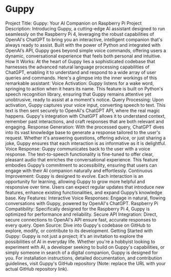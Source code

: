# Guppy

Project Title: Guppy: Your AI Companion on Raspberry Pi
Project Description:
Introducing Guppy, a cutting-edge AI assistant designed to run seamlessly on the Raspberry Pi 4, leveraging the robust capabilities of OpenAI's ChatGPT to bring you an interactive, intelligent companion that's always ready to assist. Built with the power of Python and integrated with OpenAI’s API, Guppy goes beyond simple voice commands, offering users a dynamic, conversational experience that feels both personal and intuitive.
How It Works:
At the heart of Guppy lies a sophisticated codebase that harnesses the advanced natural language processing capabilities of ChatGPT, enabling it to understand and respond to a wide array of user queries and commands. Here's a glimpse into the inner workings of this remarkable assistant:
Voice Activation: Guppy listens for a wake word, springing to action when it hears its name. This feature is built on Python's speech recognition library, ensuring that Guppy remains attentive yet unobtrusive, ready to assist at a moment's notice.
Query Processing: Upon activation, Guppy captures your voice input, converting speech to text. This text is then sent securely to OpenAI's ChatGPT API, where the real magic happens. Guppy's integration with ChatGPT allows it to understand context, remember past interactions, and craft responses that are both relevant and engaging.
Response Generation: With the processed query, ChatGPT dives into its vast knowledge base to generate a response tailored to the user's request. Whether it's answering questions, offering advice, or just sharing a joke, Guppy ensures that each interaction is as informative as it is delightful.
Voice Response: Guppy communicates back to the user with a voice response. The text-to-speech functionality is fine-tuned to offer clear, pleasant audio that enriches the conversational experience. This feature embodies Guppy’s commitment to accessibility, ensuring that users can engage with their AI companion naturally and effortlessly.
Continuous Improvement: Guppy is designed to evolve. Each interaction is an opportunity for learning, allowing Guppy to grow more helpful and responsive over time. Users can expect regular updates that introduce new features, enhance existing functionalities, and expand Guppy’s knowledge base.
Key Features:
Interactive Voice Responses: Engage in natural, flowing conversations with Guppy, powered by OpenAI's ChatGPT.
Raspberry Pi Compatibility: Specifically designed for the Raspberry Pi 4, Guppy is optimized for performance and reliability.
Secure API Integration: Direct, secure connections to OpenAI's API ensure fast, accurate responses to every query.
Open Source: Dive into Guppy's codebase on GitHub to explore, modify, or contribute to its development.
Getting Started with Guppy:
Guppy is not just a project; it's an invitation to explore the possibilities of AI in everyday life. Whether you're a hobbyist looking to experiment with AI, a developer seeking to build on Guppy's capabilities, or simply someone in search of a digital companion, Guppy is designed for you.
For installation instructions, detailed documentation, and contribution guidelines, visit Guppy's GitHub repository (Note: replace the URL with your actual GitHub repository link).
